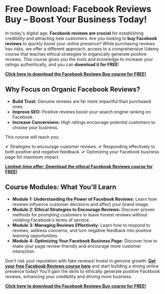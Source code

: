 # Free Download: Facebook Reviews Buy – Boost Your Business Today!

In today's digital age, **Facebook reviews are crucial** for establishing credibility and attracting new customers. Are you looking to **buy Facebook reviews** to quickly boost your online presence? While purchasing reviews has risks, we offer a different approach: access to a comprehensive Udemy course that teaches ethical strategies to organically generate positive reviews. This course gives you the tools and knowledge to increase your ratings authentically, and you can **download it for FREE**!

[**Click here to download the Facebook Reviews Buy course for FREE!**](https://udemywork.com/facebook-reviews-buy)

## Why Focus on Organic Facebook Reviews?

*   **Build Trust:** Genuine reviews are far more impactful than purchased ones.
*   **Improve SEO:** Positive reviews boost your search engine ranking on Facebook.
*   **Increase Conversions:** High ratings encourage potential customers to choose your business.

This course will teach you:

✔ Strategies to encourage customer reviews.
✔ Responding effectively to both positive and negative feedback.
✔ Optimizing your Facebook business page for maximum impact.

[**Limited-time offer: Download the ethical Facebook Reviews course for FREE!**](https://udemywork.com/facebook-reviews-buy)

## Course Modules: What You'll Learn

*   **Module 1: Understanding the Power of Facebook Reviews:** Learn how reviews influence customer decisions and affect your brand image.
*   **Module 2: Ethical Strategies to Encourage Reviews:** Discover proven methods for prompting customers to leave honest reviews without violating Facebook's terms of service.
*   **Module 3: Managing Reviews Effectively:** Learn how to respond to reviews, address concerns, and turn negative feedback into positive learning opportunities.
*   **Module 4: Optimizing Your Facebook Business Page:** Discover how to make your page review-friendly and encourage more customer interaction.

Don't risk your reputation with fake reviews! Invest in genuine growth. **[Get your free Facebook Reviews course here](https://udemywork.com/facebook-reviews-buy)** and start building a strong online presence today! You’ll gain the skills to ethically generate positive Facebook reviews, enhancing your credibility and driving more business.

[**Click here to download the Facebook Reviews Buy course for FREE!**](https://udemywork.com/facebook-reviews-buy)

